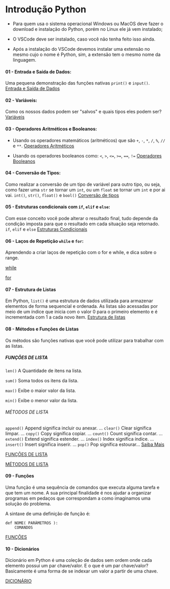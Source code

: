 # Introdução Python

- Para quem usa o sistema operacional Windows ou MacOS deve fazer o download e instalação do Python, porém no Linux ele já vem instalado;

- O VSCode deve ser instalado, caso você não tenha feito isso ainda.

- Após a instalação do VSCode devemos instalar uma extensão no mesmo cujo o nome é Python, sim, a extensão tem o mesmo nome da linguagem.

#### 01 - Entrada e Saída de Dados:
Uma pequena demonstração das funções nativas ``print()`` e ``input()``.
[Entrada e Saída de Dados](https://github.com/elielsondev/ADA_Python/blob/main/01%20-%20Entrada%20e%20Sa%C3%ADda%20de%20Dados%20/primeiro.py)

#### 02 - Variáveis:
Como os nossos dados podem ser "salvos" e quais tipos eles podem ser?
[Variáveis](https://github.com/elielsondev/ADA_Python/blob/main/02%20-%20Vari%C3%A1veis/variaveis.py)

#### 03 - Operadores Aritméticos e Booleanos:
- Usando os operadores matemáticos (aritméticos) que são ``+``, ``-``, ``*``, ``/``, ``%``, ``//`` e ``**``.
[Operadores Aritméticos](https://github.com/elielsondev/ADA_Python/blob/main/03%20-%20Operadores%20Aritm%C3%A9ticos%20e%20Booleanos/operadores_aritmetcos.py)

- Usando os operadores booleanos como: ``<``, ``>``, ``<=``, ``>=``, ``==``, ``!=``
[Operadores Booleanos](https://github.com/elielsondev/ADA_Python/blob/main/03%20-%20Operadores%20Aritm%C3%A9ticos%20e%20Booleanos/operadores_booleanos.py)

#### 04 - Conversão de Tipos:
Como realizar a conversão de um tipo de variável para outro tipo, ou seja, como fazer uma ``str`` se tornar um ``int``, ou um ``float`` se tornar um ``int`` e por ai vai.
``int()``, ``str()``, ``float()`` e ``bool()``
[Conversão de tipos](https://github.com/elielsondev/ADA_Python/blob/main/04%20-%20Convers%C3%A3o%20de%20Tipos/conversao_de_tipos.py) 

#### 05 - Estruturas condicionais com ``if``, ``elif`` e ``else``:
Com esse conceito você pode alterar o resultado final, tudo depende da condição imposta para que o resultado em cada situação seja retornado.
``if``, ``elif`` e ``else``
[Estruturas Condicionais](https://github.com/elielsondev/ADA_Python/blob/main/05%20-%20Estruturas%20Condicionais/condicionais.py)

#### 06 - Laços de Repetição ``while`` e ``for``:
Aprendendo a criar laços de repetição com o for e while, e dica sobre o range.

[while](https://github.com/elielsondev/ADA_Python/blob/main/06%20-%20La%C3%A7os%20de%20Repeti%C3%A7%C3%A3o/usando_while.py)

[for](https://github.com/elielsondev/ADA_Python/blob/main/06%20-%20La%C3%A7os%20de%20Repeti%C3%A7%C3%A3o/usando_for.py)

#### 07 - Estrutura de Listas
Em Python, ``list()`` é uma estrutura de dados utilizada para armazenar elementos de forma sequencial e ordenada. As listas são acessadas por meio de um índice que inicia com o valor 0 para o primeiro elemento e é incrementada com 1 a cada novo item.
[Estrutura de listas](https://github.com/elielsondev/ADA_Python/blob/main/07%20-%20Estrutura%20de%20Listas/listas.py)

#### 08 - Métodos e Funções de Listas
Os métodos são funções nativas que você pode utilizar para trabalhar com as listas.

##### FUNÇÕES DE LISTA
``len()`` A Quantidade de itens na lista.

``sum()`` Soma todos os itens da lista.
        
``max()`` Exibe o maior valor da lista.
        
``min()`` Exibe o menor valor da lista.


###### MÉTODOS DE LISTA
``append()`` Append significa incluir ou anexar. ...
``clear()`` Clear significa limpar. ...
``copy()`` Copy significa copiar. ...
``count()`` Count significa contar. ...
``extend()`` Extend significa estender. ...
``index()`` Index significa índice. ...
``insert()`` Insert significa inserir. ...
``pop()`` Pop significa estourar...
[Saiba Mais](https://www.aluralingua.com.br/artigos/aprenda-metodos-de-lista-em-python)

[FUNÇÕES DE LISTA](https://github.com/elielsondev/ADA_Python/blob/main/08%20-%20M%C3%A9todos%20e%20Fun%C3%A7%C3%B5es%20de%20Listas/funcoes_de_listas.py)

[MÉTODOS DE LISTA](https://github.com/elielsondev/ADA_Python/blob/main/08%20-%20M%C3%A9todos%20e%20Fun%C3%A7%C3%B5es%20de%20Listas/metodos.py)

#### 09 - Funções
Uma função é uma sequência de comandos que executa alguma tarefa e que tem um nome. A sua principal finalidade é nos ajudar a organizar programas em pedaços que correspondam a como imaginamos uma solução do problema.

A sintaxe de uma definição de função é:

```
def NOME( PARÂMETROS ): 
    COMANDOS
```

[FUNÇÔES](https://github.com/elielsondev/ADA_Python/blob/main/09%20-%20Fun%C3%A7%C3%B5es/funcao.py)

#### 10 - Dicionários
Dicionário em Python é uma coleção de dados sem ordem onde cada elemento possui um par chave/valor. E o que é um par chave/valor? Basicamente é uma forma de se indexar um valor a partir de uma chave.

[DICIONÁRIO](https://github.com/elielsondev/ADA_Python/blob/main/10%20-%20Dicion%C3%A1rios/dicionarios.py)